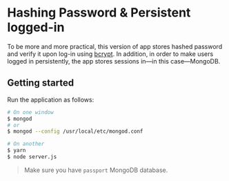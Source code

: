 # Hashing Password & Persistent logged-in

To be more and more practical, this version of app stores hashed password and verify it upon log-in using [bcrypt](https://www.npmjs.com/package/bcrypt). In addition, in order to make users logged in persistently, the app stores sessions in—in this case—MongoDB.

## Getting started

Run the application as follows:

```bash
# On one window
$ mongod
# or
$ mongod --config /usr/local/etc/mongod.conf

# On another
$ yarn
$ node server.js 
```

> Make sure you have `passport` MongoDB database.